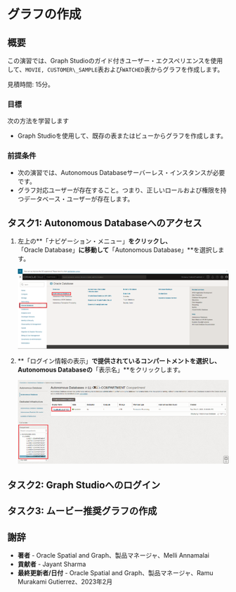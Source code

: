 # グラフの作成

## 概要

この演習では、Graph Studioのガイド付きユーザー・エクスペリエンスを使用して、`MOVIE, CUSTOMER\_SAMPLE`表および`WATCHED`表からグラフを作成します。

見積時間: 15分。

### 目標

次の方法を学習します

*   Graph Studioを使用して、既存の表またはビューからグラフを作成します。

### 前提条件

*   次の演習では、Autonomous Databaseサーバーレス・インスタンスが必要です。
*   グラフ対応ユーザーが存在すること。つまり、正しいロールおよび権限を持つデータベース・ユーザーが存在します。

## タスク1: Autonomous Databaseへのアクセス

1.  左上の**「ナビゲーション・メニュー」**をクリックし、**「Oracle Database」**に移動して**「Autonomous Database」**を選択します。
    
    ![Autonomous Databaseへのナビゲート。](images/navigation-menu.png " ")
    
2.  **「ログイン情報の表示」**で提供されているコンパートメントを選択し、**Autonomous Database**の**「表示名」**をクリックします。
    
    ![ナビゲーション・メニューで「Autonomous Database」を選択します。](images/select-autonomous-database.png " ")
    

## タスク2: Graph Studioへのログイン

[](include:adb-goto-graph-studio.md)

## タスク3: ムービー推奨グラフの作成

[](include:adb-create-graph.md)

## 謝辞

*   **著者** - Oracle Spatial and Graph、製品マネージャ、Melli Annamalai
*   **貢献者** - Jayant Sharma
*   **最終更新者/日付** - Oracle Spatial and Graph、製品マネージャ、Ramu Murakami Gutierrez、2023年2月